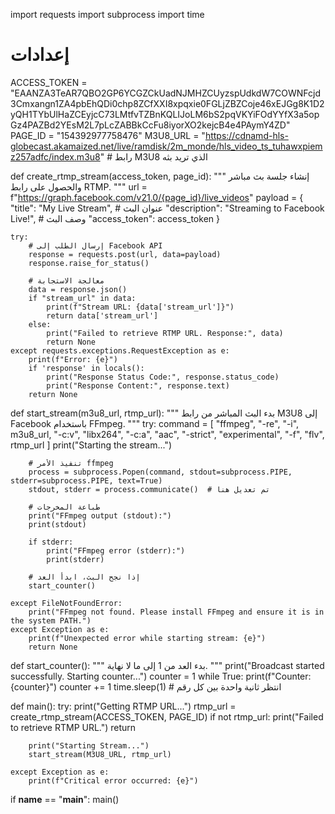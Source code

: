 import requests
import subprocess
import time

# إعدادات
ACCESS_TOKEN = "EAANZA3TeAR7QBO2GP6YCGZCkUadNJMHZCUyzspUdkdW7COWNFcjd3Cmxangn1ZA4pbEhQDi0chp8ZCfXXI8xpqxie0FGLjZBZCoje46xEJGg8K1D2yQH1TYbUlHaZCEyjcC73LMtfvTZBnKQLIJoLM6bS2pqVKYiFOdYYfX3a5opGz4PAZBd2YEsM2L7pLcZABBkCcFu8iyorXO2kejcB4e4PAymY4ZD"
PAGE_ID = "154392977758476"
M3U8_URL = "https://cdnamd-hls-globecast.akamaized.net/live/ramdisk/2m_monde/hls_video_ts_tuhawxpiemz257adfc/index.m3u8"  # رابط M3U8 الذي تريد بثه

def create_rtmp_stream(access_token, page_id):
    """
    إنشاء جلسة بث مباشر والحصول على رابط RTMP.
    """
    url = f"https://graph.facebook.com/v21.0/{page_id}/live_videos"
    payload = {
        "title": "My Live Stream",  # عنوان البث
        "description": "Streaming to Facebook Live!",  # وصف البث
        "access_token": access_token
    }

    try:
        # إرسال الطلب إلى Facebook API
        response = requests.post(url, data=payload)
        response.raise_for_status()

        # معالجة الاستجابة
        data = response.json()
        if "stream_url" in data:
            print(f"Stream URL: {data['stream_url']}")
            return data['stream_url']
        else:
            print("Failed to retrieve RTMP URL. Response:", data)
            return None
    except requests.exceptions.RequestException as e:
        print(f"Error: {e}")
        if 'response' in locals():
            print("Response Status Code:", response.status_code)
            print("Response Content:", response.text)
        return None

def start_stream(m3u8_url, rtmp_url):
    """
    بدء البث المباشر من رابط M3U8 إلى Facebook باستخدام FFmpeg.
    """
    try:
        command = [
            "ffmpeg",
            "-re",
            "-i", m3u8_url,
            "-c:v", "libx264",
            "-c:a", "aac",
            "-strict", "experimental",
            "-f", "flv",
            rtmp_url
        ]
        print("Starting the stream...")

        # تنفيذ الأمر ffmpeg
        process = subprocess.Popen(command, stdout=subprocess.PIPE, stderr=subprocess.PIPE, text=True)
        stdout, stderr = process.communicate()  # تم تعديل هنا

        # طباعة المخرجات
        print("FFmpeg output (stdout):")
        print(stdout)

        if stderr:
            print("FFmpeg error (stderr):")
            print(stderr)

        # إذا نجح البث، ابدأ العد
        start_counter()

    except FileNotFoundError:
        print("FFmpeg not found. Please install FFmpeg and ensure it is in the system PATH.")
    except Exception as e:
        print(f"Unexpected error while starting stream: {e}")
        return None

def start_counter():
    """
    بدء العد من 1 إلى ما لا نهاية.
    """
    print("Broadcast started successfully. Starting counter...")
    counter = 1
    while True:
        print(f"Counter: {counter}")
        counter += 1
        time.sleep(1)  # انتظر ثانية واحدة بين كل رقم

def main():
    try:
        print("Getting RTMP URL...")
        rtmp_url = create_rtmp_stream(ACCESS_TOKEN, PAGE_ID)
        if not rtmp_url:
            print("Failed to retrieve RTMP URL.")
            return

        print("Starting Stream...")
        start_stream(M3U8_URL, rtmp_url)

    except Exception as e:
        print(f"Critical error occurred: {e}")

if __name__ == "__main__":
    main()
